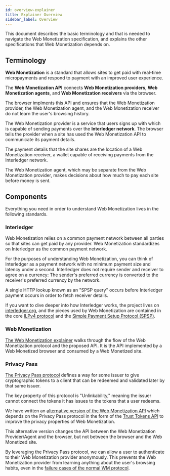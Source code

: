 ```yaml
---
id: overview-explainer
title: Explainer Overview
sidebar_label: Overview
---
```


This document describes the basic terminology and that is needed to navigate
the Web Monetization specification, and explains the other specifications that
Web Monetization depends on.

## Terminology

**Web Monetization** is a standard that allows sites to get paid with real-time
micropayments and respond to payment with an improved user experience.

The **Web Monetization API** connects **Web Monetization providers**, **Web
Monetization agents**, and **Web Monetization receivers** via the browser.

The browser implments this API and ensures that the Web Monetization provider,
the Web Monetization agent, and the Web Monetization receiver do not learn the
user's browsing history.

The Web Monetization provider is a service that users signs up with which is
capable of sending payments over the **Interledger network**. The browser tells
the provider when a site has used the Web Monetization API to communicate its
payment details.

The payment details that the site shares are the location of a Web Monetization
receiver, a wallet capable of receiving payments from the Interledger network.

The Web Monetization agent, which may be separate from the Web Monetization
provider, makes decisions about how much to pay each site before money is sent.

## Components

Everything you need in order to understand Web Monetization lives in the
following standards.

### Interledger

Web Monetization relies on a common payment network between all parties so that
sites can get paid by any provider. Web Monetization standardizes on Interledger
as the common payment network.

For the purposes of understanding Web Monetization, you can think of
Interledger as a payment network with no minimum payment size and latency under
a second. Interledger does not require sender and receiver to agree on a
currency: The sender's preferred currency is converted to the receiver's
preferred currency by the network.

A single HTTP lookup known as an "SPSP query" occurs before Interledger payment
occurs in order to fetch receiver details.

If you want to dive deeper into how Interledger works, the project lives on
[interledger.org](https://interledger.org), and the pieces used by Web
Monetization are contained in the core [ILPv4
protocol](https://interledger.org/rfcs/0027-interledger-protocol-4/) and the
[Simple Payment Setup Protocol
(SPSP)](https://interledger.org/rfcs/0009-simple-payment-setup-protocol/).

### Web Monetization

[The Web Monetization explainer](./explainer) walks through the flow of the Web
Monetization protocol and the proposed API. It is the API implemented by a Web
Monetized browser and consumed by a Web Monetized site.

### Privacy Pass

[The Privacy Pass protocol](https://privacypass.github.io/) defines a way for
some issuer to give cryptographic tokens to a client that can be redeemed and
validated later by that same issuer.

The key property of this protocol is "Unlinkability," meaning the issuer cannot
connect the tokens it has issues to the tokens that a user redeems.

We have written an [alternative version of the Web Monetization API](#todo) which depends on the Privacy
Pass protocol in the form of the [Trust Tokens API](https://github.com/WICG/trust-token-api)
to improve the privacy properties of Web Monetization.

This alternative version changes the API between the Web Monetization
Provider/Agent and the browser, but not between the browser and the Web
Monetized site.

By leveraging the Privacy Pass protocol, we can allow a user to authenticate to
their Web Monetization provider anonymously. This prevents the Web Monetization
provider from learning anything about the user's browsing habits, even in the
[failure cases of the normal WM protocol](#todo).
